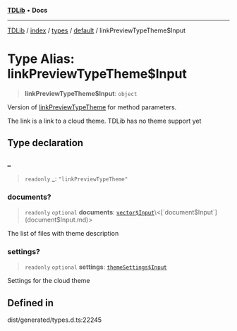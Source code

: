 [**TDLib**](../../../../../../README.md) • **Docs**

***

[TDLib](../../../../../../modules.md) / [index](../../../../../README.md) / [types](../../../README.md) / [default](../README.md) / linkPreviewTypeTheme$Input

# Type Alias: linkPreviewTypeTheme$Input

> **linkPreviewTypeTheme$Input**: `object`

Version of [linkPreviewTypeTheme](linkPreviewTypeTheme.md) for method parameters.

The link is a link to a cloud theme. TDLib has no theme support yet

## Type declaration

### \_

> `readonly` **\_**: `"linkPreviewTypeTheme"`

### documents?

> `readonly` `optional` **documents**: [`vector$Input`](vector$Input.md)\<[`document$Input`](document$Input.md)\>

The list of files with theme description

### settings?

> `readonly` `optional` **settings**: [`themeSettings$Input`](themeSettings$Input.md)

Settings for the cloud theme

## Defined in

dist/generated/types.d.ts:22245
